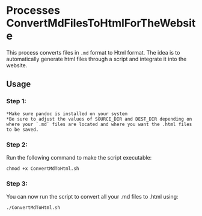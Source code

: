 # Processes ConvertMdFilesToHtmlForTheWebsite
This process converts files in `.md` format to Html format. The idea is to automatically generate html files through a script and integrate it into the website.

## Usage
  ### Step 1: 
    *Make sure pandoc is installed on your system
    *Be sure to adjust the values of SOURCE_DIR and DEST_DIR depending on where your `.md` files are located and where you want the .html files to be saved.
  ### Step 2:
  Run the following command to make the script executable:

    chmod +x ConvertMdToHtml.sh
  ### Step 3:
  You can now run the script to convert all your .md files to .html using:
    
    ./ConvertMdToHtml.sh

    

    
